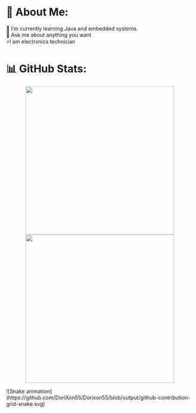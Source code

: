# 💫 About Me:
🌱 I’m currently learning Java and embedded systems.<br>💬 Ask me about anything you want<br>⚡I am electronics technician 

# 📊 GitHub Stats:
<p align = "center">
<img width="400" src="https://github-readme-stats.vercel.app/api?username=DoriXon55&theme=gotham&hide_border=false&include_all_commits=true&count_private=true"><br/>
<img width="400" src="https://github-readme-stats.vercel.app/api/top-langs/?username=DoriXon55&theme=gotham&hide_border=false&include_all_commits=true&count_private=true&layout=compact">
</p>
![Snake animation](https://github.com/DoriXon55/Dorixon55/blob/output/github-contribution-grid-snake.svg)
